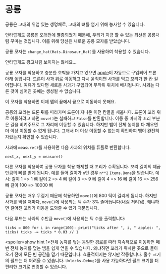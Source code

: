 # 공룡
공룡은 고대의 위엄 있는 생명체로, 고대의 뼈를 얻기 위해 농사할 수 있습니다.

안타깝게도 공룡은 오래전에 멸종되었기 때문에, 우리가 지금 할 수 있는 최선은 공룡처럼 꾸미는 것입니다.
이를 위해 당신은 새로운 공룡 모자를 받았습니다.

공룡 모자는 `change_hat(Hats.Dinosaur_Hat)`를 사용하여 착용할 수 있습니다.

안타깝게도 광고처럼 보이지는 않네요...

공룡 모자를 착용하고 충분한 호박을 가지고 있으면 [apple](objects/apple)이 자동으로 구입되어 드론 아래 놓입니다. 드론이 사과 위로 이동하고 다시 움직이면 사과를 먹고 꼬리가 한 칸 길어집니다. 여유가 있다면 새로운 사과가 구입되어 무작위 위치에 배치됩니다.
사과는 다른 것이 심어진 곳에는 생성될 수 없습니다.

이 모자를 착용하면 이제 맵의 끝에서 끝으로 이동하지 못해요.

공룡의 꼬리는 드론 뒤를 따라가며 드론이 지나온 이전 칸들을 채웁니다. 드론이 꼬리 위로 이동하려고 하면 `move()`는 실패하고 `False`를 반환합니다.
이동 중 마지막 꼬리 부분은 길을 비켜주므로 그 자리에 이동할 수 있습니다. 하지만 뱀이 전체 농지를 다 채우면 더 이상 이동할 수 없게 됩니다. 그래서 더 이상 이동할 수 없는지 확인하여 뱀이 완전히 자랐는지 확인할 수 있습니다.

사과에 `measure()`를 사용하면 다음 사과의 위치를 튜플로 반환합니다.

`next_x, next_y = measure()`

다른 모자를 착용하여 공룡 모자를 착용 해제할 때 꼬리가 수확됩니다.
꼬리 길이의 제곱만큼의 뼈를 받게 됩니다. 예를 들어 길이가 `n`인 경우 `n**2` `Items.Bone`을 받습니다.
예시:
길이 1 => 1 뼈
길이 2 => 4 뼈
길이 3 => 9 뼈
길이 4 => 16 뼈
길이 16 => 256 뼈
길이 100 => 10000 뼈

공룡 모자는 매우 무겁기 때문에 착용하면 `move()`에 800 틱이 걸리게 됩니다. 하지만 사과를 먹을 때마다, `move()`에 사용되는 틱 수가 3% 줄어듭니다(내림 처리됨). 왜냐하면 길어진 꼬리가 이동을 도와줄 수 있기 때문입니다.

다음 루프는 사과의 수만큼 `move()`에 사용되는 틱 수를 출력합니다:

`ticks = 800
for i in range(100):
    print("ticks after ", i, " apples: ", ticks)
    ticks -= ticks * 0.03 // 1`

<spoiler=show hint 1>전체 농지를 덮는 동일한 경로를 따라 지속적으로 이동하면 매번 전체 농지를 덮는 뱀을 쉽게 얻을 수 있습니다. 왜냐하면 꼬리가 위치한 곳으로 돌아오기 전에 모든 빈 공간을 덮기 때문입니다. 효율적이지는 않지만 작동합니다.
홀수 크기의 필드는 더 어려울 수 있습니다. `Unlocks.Debug2`를 사용 가능하다면 필드 크기를 더 편리한 크기로 변경할 수 있습니다.</spoiler>